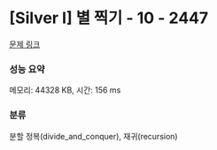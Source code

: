 # [Silver I] 별 찍기 - 10 - 2447 

[문제 링크](https://www.acmicpc.net/problem/2447) 

### 성능 요약

메모리: 44328 KB, 시간: 156 ms

### 분류

분할 정복(divide_and_conquer), 재귀(recursion)

